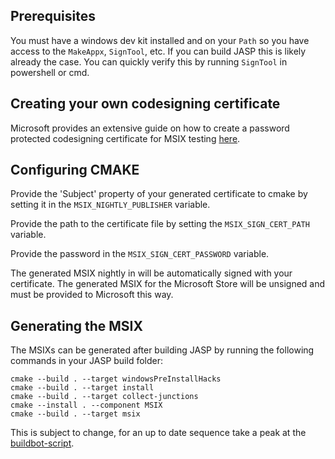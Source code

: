 ## Prerequisites
You must have a windows dev kit installed and on your `Path` so you have access to the `MakeAppx`, `SignTool`, etc.
If you can build JASP this is likely already the case.
You can quickly verify this by running `SignTool` in powershell or cmd.

## Creating your own codesigning certificate
Microsoft provides an extensive guide on how to create a password protected codesigning certificate for MSIX testing [here](https://learn.microsoft.com/en-us/windows/msix/package/create-certificate-package-signing).

## Configuring CMAKE
Provide the 'Subject' property of your generated certificate to cmake by setting it in the `MSIX_NIGHTLY_PUBLISHER` variable.

Provide the path to the certificate file by setting the `MSIX_SIGN_CERT_PATH` variable.

Provide the password in the `MSIX_SIGN_CERT_PASSWORD` variable.

The generated MSIX nightly in will be automatically signed with your certificate.
The generated MSIX for the Microsoft Store will be unsigned and must be provided to Microsoft this way.

## Generating the MSIX
The MSIXs can be generated after building JASP by running the following commands in your JASP build folder:

```
cmake --build . --target windowsPreInstallHacks
cmake --build . --target install
cmake --build . --target collect-junctions
cmake --install . --component MSIX
cmake --build . --target msix
```

This is subject to change, for an up to date sequence take a peak at the [buildbot-script](/Tools/windows/BuildBotScript.cmd).

